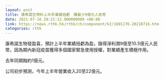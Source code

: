 ```yaml
---
layout: post
title: 康希諾生物料上半年業績扭虧　賺最少9億元人民幣
date: 2021-07-16 20:21:12.000000000 +08:00
link: https://news.rthk.hk/rthk/ch/component/k2/1601176-20210716.htm
categories: rthk
---
```


康希諾生物發盈喜，預計上半年業績扭虧為盈，錄得淨利潤9億至10.5億元人民幣，因為期內新冠疫苗獲得多個國家緊急使用授權，對業績產生積極作用。

去年同期蝕約1億元。

公司初步預測，今年上半年營業收入20至22億元。
